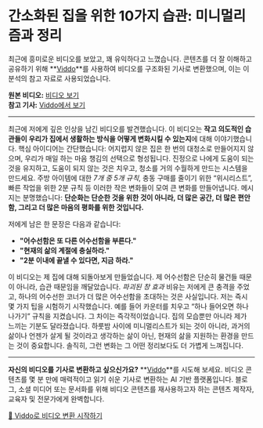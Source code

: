 # 간소화된 집을 위한 10가지 습관: 미니멀리즘과 정리

최근에 흥미로운 비디오를 보았고, 꽤 유익하다고 느꼈습니다. 콘텐츠를 더 잘 이해하고 공유하기 위해 **[Viddo](https://viddo.pro/)**를 사용하여 비디오를 구조화된 기사로 변환했으며, 이는 이 분석의 참고 자료로 사용되었습니다.

**원본 비디오:** [비디오 보기](https://www.youtube.com/watch?v=yf6bvOK7W3c)  
**참고 기사:** [Viddo에서 보기](https://viddo.pro/zh/video-result/c4c86da5-18bb-4ff9-b3a1-62a314dae5de)

---

최근에 저에게 깊은 인상을 남긴 비디오를 발견했습니다. 이 비디오는 **작고 의도적인 습관들이 우리가 집에서 생활하는 방식을 어떻게 변화시킬 수 있는지**에 대해 이야기했습니다. 핵심 아이디어는 간단했습니다: 어지럽지 않은 집은 한 번의 대청소로 만들어지지 않으며, 우리가 매일 하는 마음 챙김의 선택으로 형성됩니다. 진정으로 나에게 도움이 되는 것을 유지하고, 도움이 되지 않는 것은 치우고, 청소를 거의 수월하게 만드는 시스템을 만드세요. 주방 아이템에 대한 *7개 중 5개 규칙*, 충동 구매를 줄이기 위한 “위시리스트”, 빠른 작업을 위한 2분 규칙 등 이러한 작은 변화들이 모여 큰 변화를 만들어냅니다. 메시지는 분명했습니다: **단순화는 단순한 것을 위한 것이 아니라, 더 많은 공간, 더 많은 편안함, 그리고 더 많은 마음의 평화를 위한 것입니다.**

저에게 남은 한 문장은 다음과 같습니다:  
- **"어수선함은 또 다른 어수선함을 부른다."**  
- **"현재의 삶의 계절에 충실하라."**  
- **"2분 이내에 끝낼 수 있다면, 지금 하라."**

이 비디오는 제 집에 대해 되돌아보게 만들었습니다. 제 어수선함은 단순히 물건들 때문이 아니라, 습관 때문임을 깨달았습니다. *파괴된 창 효과* 비유는 저에게 큰 충격을 주었고, 하나의 어수선한 코너가 더 많은 어수선함을 초대하는 것은 사실입니다. 저는 즉시 몇 가지 팁을 시험하기 시작했습니다. 예를 들어 카운터를 치우고 “하나 들어오면 하나 나가기” 규칙을 지켰습니다. 그 차이는 즉각적이었습니다. 집의 모습뿐만 아니라 제가 느끼는 기분도 달라졌습니다. 하룻밤 사이에 미니멀리스트가 되는 것이 아니라, 과거의 삶이나 언젠가 살게 될 것이라고 생각하는 삶이 아닌, 현재의 삶을 지원하는 환경을 만드는 것이 중요합니다. 솔직히, 그런 변화는 그 어떤 정리보다도 더 가볍게 느껴집니다.

---

**자신의 비디오를 기사로 변환하고 싶으신가요?** **[Viddo](https://viddo.pro/)**를 시도해 보세요. 비디오 콘텐츠를 몇 분 만에 매력적이고 읽기 쉬운 기사로 변환하는 AI 기반 플랫폼입니다. 블로그, 소셜 미디어 또는 문서화를 위해 비디오 콘텐츠를 재사용하고자 하는 콘텐츠 제작자, 교육자 및 전문가에게 완벽합니다.

[🚀 Viddo로 비디오 변환 시작하기](https://viddo.pro/)